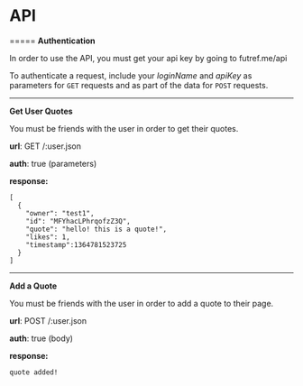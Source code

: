 # API
=====
**Authentication**

In order to use the API, you must get your api key by going to futref.me/api

To authenticate a request, include your *loginName* and *apiKey* as parameters for `GET` requests and as part of the data for `POST` requests.
- - -
**Get User Quotes**

You must be friends with the user in order to get their quotes.

**url**: GET /:user.json

**auth**: true (parameters)

**response:**

	[
	  {
	    "owner": "test1",
	  	"id": "MFYhacLPhrqofzZ3Q",
		"quote": "hello! this is a quote!",
		"likes": 1,
		"timestamp":1364781523725
	  }
	]
- - -
**Add a Quote**

You must be friends with the user in order to add a quote to their page.

**url**: POST /:user.json

**auth**: true (body)

**response:**
	
	quote added!